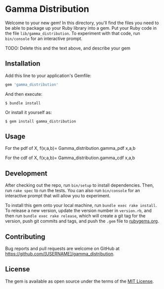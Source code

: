 # Gamma Distribution

Welcome to your new gem! In this directory, you'll find the files you need to be able to package up your Ruby library into a gem. Put your Ruby code in the file `lib/gamma_distribution`. To experiment with that code, run `bin/console` for an interactive prompt.

TODO: Delete this and the text above, and describe your gem

## Installation

Add this line to your application's Gemfile:

```ruby
gem 'gamma_distribution'
```

And then execute:

    $ bundle install

Or install it yourself as:

    $ gem install gamma_distribution

## Usage

For the pdf of X,
f(x;a,b)= Gamma_distribution.gamma_pdf x,a,b

For the cdf of X,
f(x;a,b)= Gamma_distribution.gamma_cdf x,a,b



## Development

After checking out the repo, run `bin/setup` to install dependencies. Then, run `rake spec` to run the tests. You can also run `bin/console` for an interactive prompt that will allow you to experiment.

To install this gem onto your local machine, run `bundle exec rake install`. To release a new version, update the version number in `version.rb`, and then run `bundle exec rake release`, which will create a git tag for the version, push git commits and tags, and push the `.gem` file to [rubygems.org](https://rubygems.org).

## Contributing

Bug reports and pull requests are welcome on GitHub at https://github.com/[USERNAME]/gamma_distribution.


## License

The gem is available as open source under the terms of the [MIT License](https://opensource.org/licenses/MIT).
